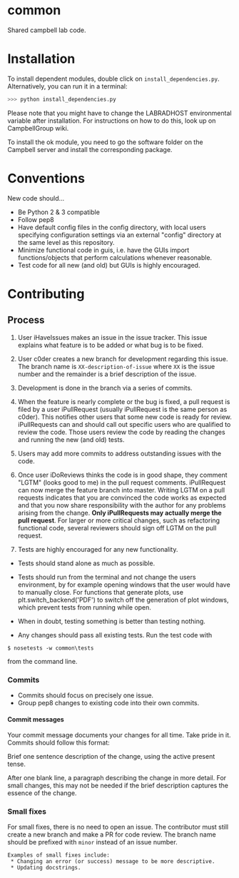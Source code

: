 common
======

Shared campbell lab code.

# Installation
To install dependent modules, double click on ```install_dependencies.py```. Alternatively, you can run it in a terminal:

```bash
>>> python install_dependencies.py
```

Please note that you might have to change the LABRADHOST environmental variable after installation. For instructions on how to do this, look up on CampbellGroup wiki.

To install the ok module, you need to go the software folder on the Campbell server and install the corresponding package.

# Conventions
New code should...  
* Be Python 2 & 3 compatible  
* Follow pep8  
* Have default config files in the config directory, with local users specifying configuration settings via an external "config" directory at the  same level as this repository.    
* Minimize functional code in guis, i.e. have the GUIs import   functions/objects that perform calculations whenever reasonable.  
* Test code for all new (and old) but GUIs is highly encouraged.    


# Contributing

## Process

1. User iHaveIssues makes an issue in the issue tracker.  This issue explains what feature is to be added or what bug is to be fixed.

2. User c0der creates a new branch for development regarding this issue. The branch name is `XX-description-of-issue` where `XX` is the issue number and the remainder is a brief description of the issue.

3. Development is done in the branch via a series of commits.

4. When the feature is nearly complete or the bug is fixed, a pull request is filed by a user iPullRequest (usually iPullRequest is the same person as c0der).  This notifies other users that some new code is ready for review. iPullRequests can and should call out specific users who are qualified to review the code. Those users review the code by reading the changes and running the new (and old) tests.

5. Users may add more commits to address outstanding issues with the code.

6. Once user iDoReviews thinks the code is in good shape, they comment "LGTM" (looks good to me) in the pull request comments. iPullRequest can now merge the feature branch into master. Writing LGTM on a pull requests indicates that you are convinced the code works as expected and that you now share responsibility with the author for any problems arising from the change. **Only iPullRequests may actually merge the pull request**.  For larger or more critical changes, such as refactoring functional code, several reviewers should sign off LGTM on the pull request.

7. Tests are highly encouraged for any new functionality.  
* Tests should stand alone as much as possible.  
* Tests should run from the terminal and not change the users environment, by for example opening windows that the user would have to manually close. For functions that generate plots, use plt.switch_backend('PDF') to switch off the generation of plot windows, which prevent tests from running while open.  
* When in doubt, testing something is better than testing nothing.  

* Any changes should pass all existing tests. Run the test code with    
```
$ nosetests -w common\tests
```  
from the command line.

### Commits

* Commits should focus on precisely one issue.  
* Group pep8 changes to existing code into their own commits.  

#### Commit messages

Your commit message documents your changes for all time. Take pride in it. Commits should follow this format:

Brief one sentence description of the change, using the active present tense.

After one blank line, a paragraph describing the change in more detail. For small changes, this may not be needed if the brief description captures the essence of the change.


### Small fixes

For small fixes, there is no need to open an issue. The contributor must still create a new branch and make a PR for code review. The branch name should be prefixed with `minor` instead of an issue number.

    Examples of small fixes include:
     * Changing an error (or success) message to be more descriptive.
     * Updating docstrings.
